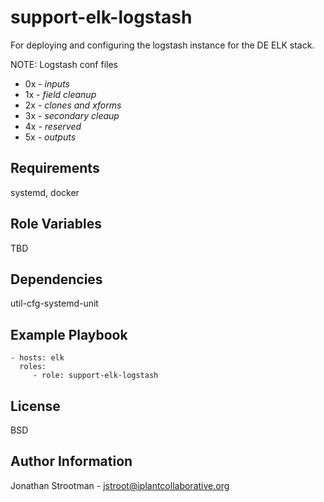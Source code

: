 support-elk-logstash
===============

For deploying and configuring the logstash instance for the DE ELK stack.

NOTE: Logstash conf files
* 0x - _inputs_
* 1x - _field cleanup_
* 2x - _clones and xforms_
* 3x - _secondary cleaup_
* 4x - _reserved_
* 5x - _outputs_

Requirements
------------

systemd, docker

Role Variables
--------------

TBD

Dependencies
------------

util-cfg-systemd-unit

Example Playbook
----------------

    - hosts: elk
      roles:
         - role: support-elk-logstash

License
-------

BSD

Author Information
------------------

Jonathan Strootman - jstroot@iplantcollaborative.org
